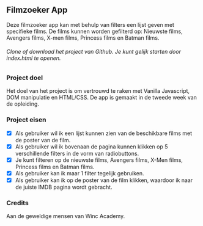 ## Filmzoeker App

Deze filmzoeker app kan met behulp van filters een lijst geven met specifieke films. De films kunnen worden gefilterd op: Nieuwste films, Avengers films, X-men films, Princess films en Batman films.

###### Clone of download het project van Github. Je kunt gelijk starten door index.html te openen.

### Project doel

Het doel van het project is om vertrouwd te raken met Vanilla Javascript, DOM manipulatie en HTML/CSS. De app is gemaakt in de tweede week van de opleiding.

### Project eisen

- [x] Als gebruiker wil ik een lijst kunnen zien van de beschikbare films met de poster van de film.
- [x] Als gebruiker wil ik bovenaan de pagina kunnen klikken op 5 verschillende filters in de vorm van radiobuttons.
- [x] Je kunt filteren op de nieuwste films, Avengers films, X-Men films, Princess films en Batman films.
- [x] Als gebruiker kan ik maar 1 filter tegelijk gebruiken.
- [x] Als gebruiker kan ik op de poster van de film klikken, waardoor ik naar de juiste IMDB pagina wordt gebracht.

### Credits

Aan de geweldige mensen van Winc Academy.
